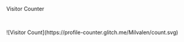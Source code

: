 <p class="centre">Visitor Counter</p><br>
<p class="centre">![Visitor Count](https://profile-counter.glitch.me/Milvalen/count.svg)</p>

